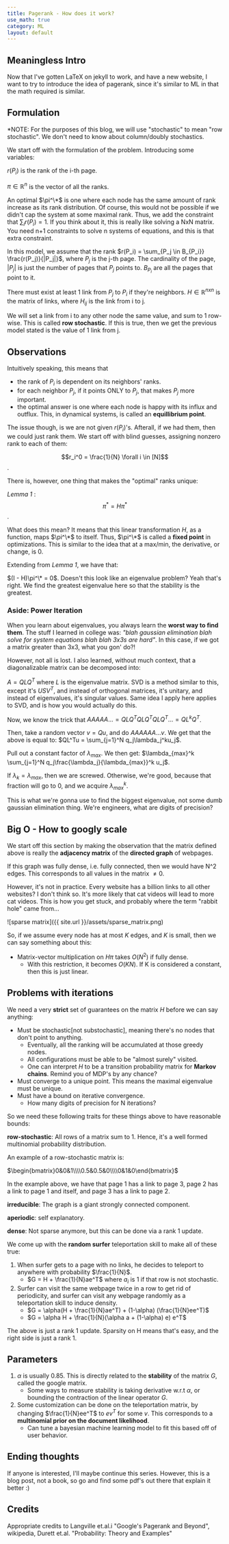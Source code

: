 ```yaml
---
title: Pagerank - How does it work?
use_math: true
category: ML
layout: default
---
```


## Meaningless Intro

Now that I've gotten LaTeX on jekyll to work, and have a new website, I want to try to introduce the idea of pagerank, since it's similar to ML in that the math required is similar.

## Formulation

\*NOTE: For the purposes of this blog, we will use "stochastic" to mean "row stochastic". We don't need to know about column/doubly stochastics.

We start off with the formulation of the problem. Introducing some variables:

$r(P_i)$ is the rank of the i-th page. 

$\pi \in \mathbb{R}^n$ is the vector of all the ranks.

An optimal $\pi^\*$ is one where each node has the same amount of rank increase as its rank distribution. Of course, this would not be possible if we didn't cap the system at some maximal rank. Thus, we add the constraint that $\sum_i r(P_i) = 1$. If you think about it, this is really like solving a NxN matrix. You need n+1 constraints to solve n systems of equations, and this is that extra constraint.

In this model, we assume that the rank 
$r(P_i) = \sum_{P_j \in B_{P_i}} \frac{r(P_j)}{|P_j|}$, where $P_j$ is the j-th page. The cardinality of the page, $|P_j|$ is just the number of pages that $P_j$ points to. $B_{P_i}$ are all the pages that point to it.

There must exist at least 1 link from $P_j$ to $P_i$ if they're neighbors. $H \in \mathbb{R}^{nxn}$ is the matrix of links, where $H_{ij}$ is the link from i to j. 

We will set a link from i to any other node the same value, and sum to 1 row-wise. This is called **row stochastic**.  If this is true, then we get the previous model stated is the value of 1 link from j.

## Observations

Intuitively speaking, this means that 

- the rank of $P_i$ is dependent on its neighbors' ranks.
- for each neighbor $P_j$, if it points ONLY to $P_j$, that makes $P_j$ more important.
- the optimal answer is one where each node is happy with its influx and outflux. This, in dynamical systems, is called an **equillibrium point**.

The issue though, is we are not given $r(P_i)$'s. 
Afterall, if we had them, then we could just rank them.
We start off with blind guesses, assigning nonzero rank to each of them: 

$$r_i^0 = \frac{1}{N} \forall i \in [N]$$.

There is, however, one thing that makes the "optimal" ranks unique:

_Lemma 1_ : $$\pi^* = H \pi^*$$.

What does this mean? It means that this linear transformation $H$, as a function, maps $\pi^\*$ to itself. 
Thus, $\pi^\*$ is called a **fixed point** in optimizations. This is similar to the idea that at a max/min, the derivative, or change, is 0.

Extending from _Lemma 1_, we have that:

$(I - H)\pi^\* = 0$. Doesn't this look like an eigenvalue problem? Yeah that's right. We find the greatest eigenvalue here so that the stability is the greatest.

### Aside: Power Iteration

When you learn about eigenvalues, you always learn the **worst way to find them**. The stuff I learned in college was: *"blah gaussian elimination blah solve for system equations blah blah 3x3s are hard"*. In this case, if we got a matrix greater than 3x3, what you gon' do?!

However, not all is lost. I also learned, without much context, that a diagonalizable matrix can be decomposed into:

$A = QLQ^T$ where $L$ is the eigenvalue matrix. SVD is a method similar to this, except it's $USV^T$, and instead of orthogonal matrices, it's unitary, and instead of eigenvalues, it's singular values. Same idea I apply here applies to SVD, and is how you would actually do this.

Now, we know the trick that $AAAAA... = QLQ^TQLQ^TQLQ^T... = QL^kQ^T$.

Then, take a random vector $v = Qu$, and do $AAAAAA...v$. We get that the above is equal to: $QL^Tu = \sum_{j=1}^N q_j\lambda_j^ku_j$. 

Pull out a constant factor of $\lambda_{max}$. 
We then get: $\lambda_{max}^k \sum_{j=1}^N q_j\frac{\lambda_j}{\lambda_{max}}^k u_j$.

If $\lambda_k = \lambda_{max}$, then we are screwed. Otherwise, we're good, because that fraction will go to 0, and we acquire $\lambda_{max}^k$.

This is what we're gonna use to find the biggest eigenvalue, not some dumb gaussian elimination thing. We're engineers, what are digits of precision?

## Big O - How to googly scale

We start off this section by making the observation that the matrix defined above is really the **adjacency matrix** of the **directed graph** of webpages. 

If this graph was fully dense, i.e. fully connected, then we would have N^2 edges. This corresponds to all values in the matrix $\neq 0$. 

However, it's not in practice. Every website has a billion links to all other websites? I don't think so. It's more likely that cat videos will lead to more cat videos. This is how you get stuck, and probably where the term "rabbit hole" came from...

![sparse matrix]({{ site.url }}/assets/sparse_matrix.png)

So, if we assume every node has at most $K$ edges, and $K$ is small, then we can say something about this:

- Matrix-vector multiplication on $H \pi$ takes $O(N^2)$ if fully dense.
    - With this restriction, it becomes $O(KN)$. If K is considered a constant, then this is just linear.

## Problems with iterations

We need a very **strict** set of guarantees on the matrix $H$ before we can say anything:

- Must be stochastic[not substochastic], meaning there's no nodes that don't point to anything.
    - Eventually, all the ranking will be accumulated at those greedy nodes. 
    - All configurations must be able to be "almost surely" visited.
    - One can interpret $H$ to be a transition probability matrix for **Markov chains**. Remind you of MDP's by any chance?
- Must converge to a unique point. This means the maximal eigenvalue must be unique.
- Must have a bound on iterative convergence.
    - How many digits of precision for N iterations?

So we need these following traits for these things above to have reasonable bounds:

**row-stochastic**: All rows of a matrix sum to 1. Hence, it's a well formed multinomial probability distribution.

An example of a row-stochastic matrix is:

$\begin{bmatrix}0&0&1\\\\0.5&0.5&0\\\\0&1&0\end{bmatrix}$

In the example above, we have that page 1 has a link to page 3, page 2 has a link to page 1 and itself, and page 3 has a link to page 2.

**irreducible**: The graph is a giant strongly connected component. 

**aperiodic**: self explanatory.

**dense**: Not sparse anymore, but this can be done via a rank 1 update.
 
We come up with the **random surfer** teleportation skill to make all of these true:

1. When surfer gets to a page with no links, he decides to teleport to anywhere with probability $\frac{1}{N}$. 
    - $G = H + \frac{1}{N}ae^T$ where $a_i$ is 1 if that row is not stochastic.
2. Surfer can visit the same webpage twice in a row to get rid of periodicity, and surfer can visit any webpage randomly as a teleportation skill to induce density. 
    - $G = \alpha(H + \frac{1}{N}ae^T) + (1-\alpha) (\frac{1}{N}ee^T)$
    - $G = \alpha H + \frac{1}{N}(\alpha a + (1-\alpha) e) e^T$

The above is just a rank 1 update. Sparsity on H means that's easy, and the right side is just a rank 1.

## Parameters

1. $\alpha$ is usually 0.85. This is directly related to the **stability** of the matrix $G$, called the google matrix.
    - Some ways to measure stability is taking derivative w.r.t $\alpha$, or bounding the contraction of the linear operator $G$. 
2. Some customization can be done on the teleportation matrix, by changing $\frac{1}{N}ee^T$ to $ev^T$ for some $v$. This corresponds to a **multinomial prior on the document likelihood**.
    - Can tune a bayesian machine learning model to fit this based off of user behavior.

## Ending thoughts

If anyone is interested, I'll maybe continue this series. However, this is a blog post, not a book, so go and find some pdf's out there that explain it better :)

## Credits

Appropriate credits to Langville et.al.i "Google's Pagerank and Beyond", wikipedia, Durett et.al. "Probability: Theory and Examples"

<script src="https://utteranc.es/client.js" repo="OneRaynyDay/oneraynyday.github.io" issue-term="pathname" theme="github-light" crossorigin="anonymous" async> </script>
